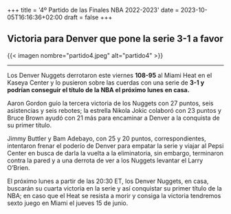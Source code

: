 +++
title = '4º Partido de las Finales NBA 2022-2023'
date = 2023-10-05T16:16:36+02:00
draft = false
+++

## Victoria para Denver que pone la serie 3-1 a favor
{{< imagen nombre="partido4.jpeg" alt="partido4" >}}
***
Los Denver Nuggets derrotaron este viernes **108-95** al Miami Heat en el Kaseya Center y lo pusieron sobre las cuerdas con una serie de **3-1 y podrían conseguir el título de la NBA el próximo lunes en casa.**

Aaron Gordon guío la tercera victoria de los Nuggets con 27 puntos, seis asistencias y seis rebotes; la estrella Nikola Jokic colaboró con 23 puntos y Bruce Brown ayudó con 21 más para encaminar a Denver a la conquista de su primer título.

Jimmy Buttler y Bam Adebayo, con 25 y 20 puntos, correspondientes, intentaron frenar el poderío de Denver para empatar la serie y viajar al Pepsi Center en busca de darla la vuelta a la eliminatoria, sin embargo, terminaron contra la pared y a una derrota de ver a los Nuggets levantar el Larry O’Brien.

El próximo lunes a partir de las 20:30 ET, los Denver Nuggets, en casa, buscarán su cuarta victoria en la serie y así conquistar su primer título de la NBA; en caso que el Heat se resista a morir y consiga la victoria tendremos sexto juego en Miami el jueves 15 de junio.